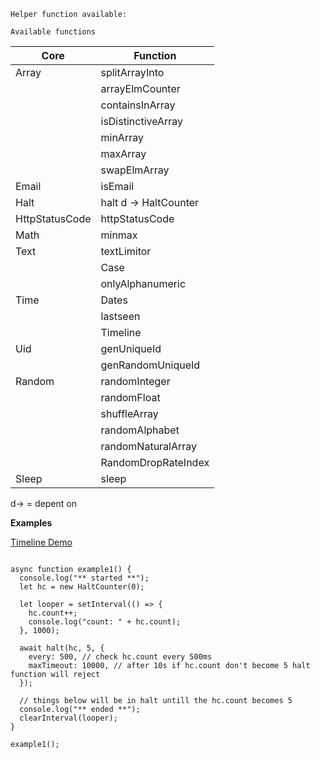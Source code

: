 `Helper function available:`

`Available functions`

| Core           | Function              |
| -------------- | --------------------- |
| Array          | splitArrayInto        |
|                | arrayElmCounter       |
|                | containsInArray       |
|                | isDistinctiveArray    |
|                | minArray              |
|                | maxArray              |
|                | swapElmArray          |
| Email          | isEmail               |
| Halt           | halt d -> HaltCounter |
| HttpStatusCode | httpStatusCode        |
| Math           | minmax                |
| Text           | textLimitor           |
|                | Case                  |
|                | onlyAlphanumeric      |
| Time           | Dates                 |
|                | lastseen              |
|                | Timeline              |
| Uid            | genUniqueId           |
|                | genRandomUniqueId     |
| Random         | randomInteger         |
|                | randomFloat           |
|                | shuffleArray          |
|                | randomAlphabet        |
|                | randomNaturalArray    |
|                | RandomDropRateIndex   |
| Sleep          | sleep                 |

d-> = depent on

**Examples**

[Timeline Demo](https://codesandbox.io/embed/tender-burnell-dbx3f?fontsize=14&hidenavigation=1&theme=dark")

```

async function example1() {
  console.log("** started **");
  let hc = new HaltCounter(0);

  let looper = setInterval(() => {
    hc.count++;
    console.log("count: " + hc.count);
  }, 1000);

  await halt(hc, 5, {
    every: 500, // check hc.count every 500ms
    maxTimeout: 10000, // after 10s if hc.count don't become 5 halt function will reject
  });

  // things below will be in halt untill the hc.count becomes 5
  console.log("** ended **");
  clearInterval(looper);
}

example1();

```
